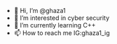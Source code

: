 - 👋 Hi, I’m @ghaza1
- 👀 I’m interested in cyber security
- 🌱 I’m currently learning C++
- 📫 How to reach me IG:ghaza1_ig

<!---
ghaza1/ghaza1 is a ✨ special ✨ repository because its `README.md` (this file) appears on your GitHub profile.
You can click the Preview link to take a look at your changes.
--->
